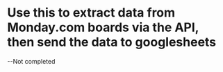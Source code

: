 # Use this to extract data from Monday.com boards via the API, then send the data to googlesheets

--Not completed
